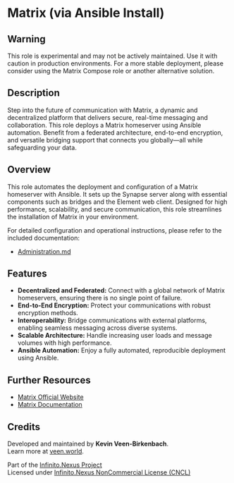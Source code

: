 # Matrix (via Ansible Install)

## Warning
This role is experimental and may not be actively maintained. Use it with caution in production environments. For a more stable deployment, please consider using the Matrix Compose role or another alternative solution.

## Description

Step into the future of communication with Matrix, a dynamic and decentralized platform that delivers secure, real-time messaging and collaboration. This role deploys a Matrix homeserver using Ansible automation. Benefit from a federated architecture, end-to-end encryption, and versatile bridging support that connects you globally—all while safeguarding your data.

## Overview

This role automates the deployment and configuration of a Matrix homeserver with Ansible. It sets up the Synapse server along with essential components such as bridges and the Element web client. Designed for high performance, scalability, and secure communication, this role streamlines the installation of Matrix in your environment.

For detailed configuration and operational instructions, please refer to the included documentation:
- [Administration.md](./Administration.md)

## Features

- **Decentralized and Federated:** Connect with a global network of Matrix homeservers, ensuring there is no single point of failure.
- **End-to-End Encryption:** Protect your communications with robust encryption methods.
- **Interoperability:** Bridge communications with external platforms, enabling seamless messaging across diverse systems.
- **Scalable Architecture:** Handle increasing user loads and message volumes with high performance.
- **Ansible Automation:** Enjoy a fully automated, reproducible deployment using Ansible.

## Further Resources

- [Matrix Official Website](https://matrix.org/)
- [Matrix Documentation](https://matrix.org/docs/)

## Credits

Developed and maintained by **Kevin Veen-Birkenbach**.  
Learn more at [veen.world](https://www.veen.world).

Part of the [Infinito.Nexus Project](https://s.infinito.nexus/code)  
Licensed under [Infinito.Nexus NonCommercial License (CNCL)](https://s.infinito.nexus/license)